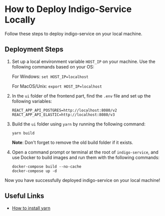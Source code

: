 # How to Deploy Indigo-Service Locally

Follow these steps to deploy indigo-service on your local machine.

## Deployment Steps

1. Set up a local environment variable `HOST_IP` on your machine. Use the following commands based on your OS:

   For Windows: `set HOST_IP=localhost`

   For MacOS/Unix: `export HOST_IP=localhost`

2. In the `ui` folder of the frontend part, find the `.env` file and set up the following variables:

   ```
   REACT_APP_API_POSTGRES=http://localhost:8080/v2
   REACT_APP_API_ELASTIC=http://localhost:8080/v3
   ```

3. Build the `ui` folder using `yarn` by running the following command:

   ```
   yarn build
   ```

   **Note**: Don't forget to remove the old build folder if it exists.

4. Open a command prompt or terminal at the root of `indigo-service`, and use Docker to build images and run them with
   the following commands:

   ```
   docker-compose build --no-cache
   docker-compose up -d
   ```

Now you have successfully deployed indigo-service on your local machine!

## Useful Links

- [How to install yarn](https://classic.yarnpkg.com/lang/en/docs/install/#windows-stable)
